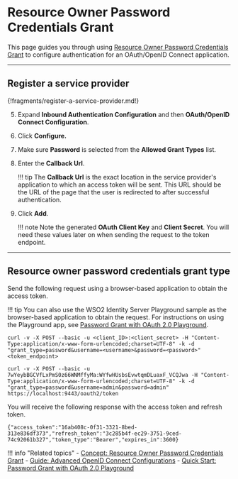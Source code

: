 # Resource Owner Password Credentials Grant

This page guides you through using [Resource Owner Password Credentials Grant](../../../references/concepts/authorization/resource-owner-grant/) 
to configure authentication for an OAuth/OpenID Connect application. 

----

## Register a service provider

{!fragments/register-a-service-provider.md!}

5. Expand **Inbound Authentication Configuration** and then **OAuth/OpenID Connect Configuration**. 

6. Click **Configure.**   

7. Make sure **Password** is selected from the **Allowed Grant Types** list.
        
8. Enter the **Callback Url**.

    !!! tip
        The **Callback Url** is the exact location in the service provider's application to which an access token will 
        be sent. This URL should be the URL of the page that the user is redirected to after successful authentication.
            
9.  Click **Add**. 

    !!! note
        Note the generated **OAuth Client Key** and **Client Secret**. You will need these values later on when sending 
        the request to the token endpoint.

----

## Resource owner password credentials grant type

Send the following request using a browser-based application to obtain the access token. 

!!! tip
    You can also use the WSO2 Identity Server Playground sample as the browser-based application to obtain the request. For instructions on using the Playground app, see [Password Grant with OAuth 2.0 Playground](../../../quick-starts/password-playground).

``` tab="Request Format"
curl -v -X POST --basic -u <client_ID>:<client_secret> -H "Content-Type:application/x-www-form-urlencoded;charset=UTF-8" -k -d "grant_type=password&username=<username>&password=<password>" <token_endpoint>
```

```tab="Sample Request"
curl -v -X POST --basic -u 7wYeybBGCVfLxPmS0z66WNMffyMa:WYfwHUsbsEvwtqmDLuaxF_VCQJwa -H "Content-Type:application/x-www-form-urlencoded;charset=UTF-8" -k -d "grant_type=password&username=admin&password=admin" https://localhost:9443/oauth2/token
```

You will receive the following response with the access token and refresh token. 

```
{"access_token":"16ab408c-0f31-3321-8bed-313e836df373","refresh_token":"3c285b4f-ec29-3751-9ced-74c92061b327","token_type":"Bearer","expires_in":3600}
```

!!! info "Related topics"
    - [Concept: Resource Owner Password Credentials Grant](../../../references/concepts/authorization/resource-owner-grant/)
    - [Guide: Advanced OpenID Connect Configurations](../../../guides/login/oauth-app-config-advanced)
    - [Quick Start: Password Grant with OAuth 2.0 Playground](../../../quick-starts/password-playground)
